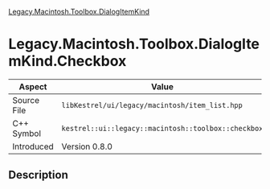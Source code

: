 [Legacy.Macintosh.Toolbox.DialogItemKind](index)
# Legacy.Macintosh.Toolbox.DialogItemKind.Checkbox
| Aspect | Value |
| --- | --- |
| Source File | `libKestrel/ui/legacy/macintosh/item_list.hpp` |
| C++ Symbol | `kestrel::ui::legacy::macintosh::toolbox::checkbox` |
| Introduced | Version 0.8.0 |
## Description


